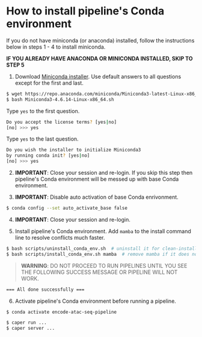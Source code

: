# How to install pipeline's Conda environment

If you do not have miniconda (or anaconda) installed, follow the instructions below in steps 1 - 4 to install miniconda.

**IF YOU ALREADY HAVE ANACONDA OR MINICONDA INSTALLED, SKIP TO STEP 5** 

1) Download [Miniconda installer](https://repo.anaconda.com/miniconda/Miniconda3-latest-Linux-x86_64.sh). Use default answers to all questions except for the first and last.
  ```bash
  $ wget https://repo.anaconda.com/miniconda/Miniconda3-latest-Linux-x86_64.sh
  $ bash Miniconda3-4.6.14-Linux-x86_64.sh
  ```

  Type `yes` to the first question.
  ```bash
  Do you accept the license terms? [yes|no]
  [no] >>> yes
  ```

  Type `yes` to the last question.
  ```bash
  Do you wish the installer to initialize Miniconda3
  by running conda init? [yes|no]
  [no] >>> yes
  ```

2) **IMPORTANT**: Close your session and re-login. If you skip this step then pipeline's Conda environment will be messed up with base Conda environment.

3) **IMPORTANT**: Disable auto activation of base Conda enrivonment. 
  ```bash
  $ conda config --set auto_activate_base false
  ```

4) **IMPORTANT**: Close your session and re-login.

5) Install pipeline's Conda environment. Add `mamba` to the install command line to resolve conflicts much faster.

  ```bash
  $ bash scripts/uninstall_conda_env.sh  # uninstall it for clean-install
  $ bash scripts/install_conda_env.sh mamba  # remove mamba if it does not work
  ```

> **WARNING**: DO NOT PROCEED TO RUN PIPELINES UNTIL YOU SEE THE FOLLOWING SUCCESS MESSAGE OR PIPELINE WILL NOT WORK.
  ```bash
  === All done successfully ===
  ```

6) Activate pipeline's Conda environment before running a pipeline.
  ```bash
  $ conda activate encode-atac-seq-pipeline

  $ caper run ...
  $ caper server ...
  ```
